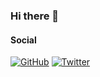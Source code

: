 ### Hi there 👋

<!--
**wxh06/wxh06** is a ✨ _special_ ✨ repository because its `README.md` (this file) appears on your GitHub profile.

Here are some ideas to get you started:

- 🔭 I’m currently working on ...
- 🌱 I’m currently learning ...
- 👯 I’m looking to collaborate on ...
- 🤔 I’m looking for help with ...
- 💬 Ask me about ...
- 📫 How to reach me: ...
- 😄 Pronouns: ...
- ⚡ Fun fact: ...
-->

#### Social
[![GitHub](https://img.shields.io/github/followers/wxh06?style=social)](https://github.com/wxh06)
[![Twitter](https://img.shields.io/twitter/follow/wxh06?style=social)](https://twitter.com/wxh06)
